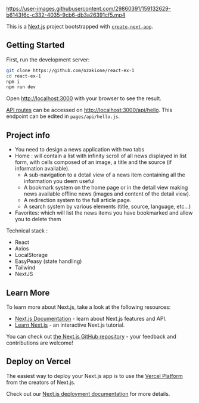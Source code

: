 https://user-images.githubusercontent.com/29860391/159132629-b6143f6c-c332-4035-9cb6-db3a26391cf5.mp4

This is a [Next.js](https://nextjs.org/) project bootstrapped with [`create-next-app`](https://github.com/vercel/next.js/tree/canary/packages/create-next-app).

## Getting Started

First, run the development server:

```bash
git clone https://github.com/ozakione/react-ex-1
cd react-ex-1
npm i
npm run dev
```

Open [http://localhost:3000](http://localhost:3000) with your browser to see the result.

[API routes](https://nextjs.org/docs/api-routes/introduction) can be accessed on [http://localhost:3000/api/hello](http://localhost:3000/api/hello). This endpoint can be edited in `pages/api/hello.js`.

## Project info
- You need to design a news application with two tabs 
- Home : will contain a list with infinity scroll of all news displayed in list form, with cells composed of an image, a title and the source (if information available).
  - A sub-navigation to a detail view of a news item containing all the information you deem useful
  - A bookmark system on the home page or in the detail view making news available offline news (images and content of the detail view).
  - A redirection system to the full article page.
  - A search system by various elements (title, source, language, etc...)
- Favorites: which will list the news items you have bookmarked and allow you to delete them


Technical stack : 
- React
- Axios
- LocalStorage
- EasyPeasy (state handling)
- Tailwind
- NextJS

## Learn More

To learn more about Next.js, take a look at the following resources:

- [Next.js Documentation](https://nextjs.org/docs) - learn about Next.js features and API.
- [Learn Next.js](https://nextjs.org/learn) - an interactive Next.js tutorial.

You can check out [the Next.js GitHub repository](https://github.com/vercel/next.js/) - your feedback and contributions are welcome!

## Deploy on Vercel

The easiest way to deploy your Next.js app is to use the [Vercel Platform](https://vercel.com/new?utm_medium=default-template&filter=next.js&utm_source=create-next-app&utm_campaign=create-next-app-readme) from the creators of Next.js.

Check out our [Next.js deployment documentation](https://nextjs.org/docs/deployment) for more details.
